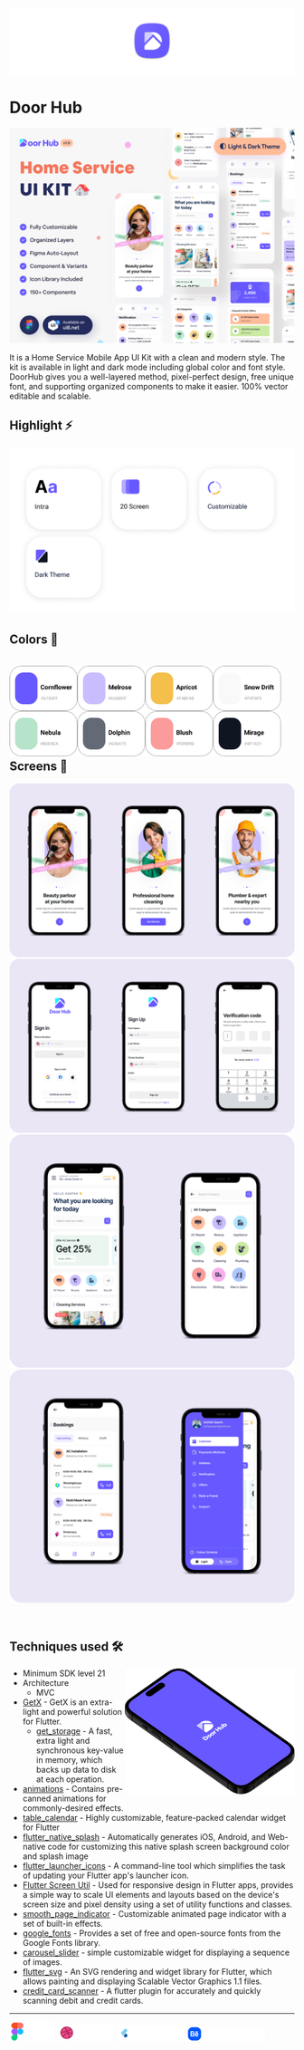 [<img src="screenshots/app_logo.png"/>]()

# Door Hub 

<img src="screenshots/Mockup.png">

It is a Home Service Mobile App UI Kit with a clean and modern style. The kit is available in light and dark mode including global color and font style. DoorHub gives you a well-layered method, pixel-perfect design, free unique font, and supporting organized components to make it easier. 100% vector editable and scalable.

## Highlight ⚡
![edan](screenshots/Heighlight.png)

## Colors 🎨

<br/>
<img width="120" align="left" src="screenshots/color1.png"/>
<img width="120" align="left" src="screenshots/color2.png"/>
<img width="120" align="left" src="screenshots/color3.png"/>
<img width="120" align="left" src="screenshots/color4.png"/>
<img width="120" align="left" src="screenshots/color5.png"/>
<img width="120" align="left" src="screenshots/color6.png"/>
<img width="120" align="left" src="screenshots/color7.png"/>
<img width="120" align="left" src="screenshots/color8.png"/>

<br>
<br>
<br>
<br>
<br>
<br>
<br>
<br>

## Screens 📱
![Frame_1](screenshots/Frame_1.png)
![Frame_2](screenshots/Frame_2.png)
![Frame_3](screenshots/Frame_3.png)
![Frame_4](screenshots/Frame_4.png)

<br>

## Techniques used 🛠️

<img width="300" align="right" src="screenshots/logo.png" alt="preview" />

- Minimum SDK level 21
- Architecture
    - MVC
- [GetX](https://pub.dev/packages/get) - GetX is an extra-light and powerful solution for Flutter.
    - [get_storage](https://pub.dev/packages/get_storage) - A fast, extra light and synchronous key-value in memory, which backs up data to disk at each operation.
- [animations](https://pub.dev/packages/animations) - Contains pre-canned animations for commonly-desired effects.
- [table_calendar](https://pub.dev/packages/table_calendar) - Highly customizable, feature-packed calendar widget for Flutter
- [flutter_native_splash](https://pub.dev/packages/flutter_native_splash) - Automatically generates iOS, Android, and Web-native code for customizing this native splash screen background color and splash image
- [flutter_launcher_icons](https://pub.dev/packages/flutter_launcher_icons) - A command-line tool which simplifies the task of updating your Flutter app's launcher icon.
- [Flutter Screen Util](https://pub.dev/packages/flutter_screenutil) - Used for responsive design in Flutter apps, provides a simple way to scale UI elements and layouts based on the device's screen size and pixel density using a set of utility functions and classes.
- [smooth_page_indicator](https://pub.dev/packages/smooth_page_indicator) - Customizable animated page indicator with a set of built-in effects.
- [google_fonts](https://pub.dev/packages/google_fonts) - Provides a set of free and open-source fonts from the Google Fonts library.
- [carousel_slider](https://pub.dev/packages/carousel_slider) - simple customizable widget for displaying a sequence of images.
- [flutter_svg](https://pub.dev/packages/flutter_svg) - An SVG rendering and widget library for Flutter, which allows painting and displaying Scalable Vector Graphics 1.1 files.
- [credit_card_scanner](https://pub.dev/packages/credit_card_scanner) - A flutter plugin for accurately and quickly scanning debit and credit cards.

---
[<img src="screenshots/figma.png" width="80">](https://www.figma.com/community/file/1080768549451892743)
[<img src="screenshots/dribbble.png" width="100">](https://dribbble.com/shots/17630833-DoorHub-Home-Service-UI-Kit)
<img src="screenshots/flutter_ui_dev_not_available.png" width="120">
<img src="screenshots/behance_not_available.png" width="140">